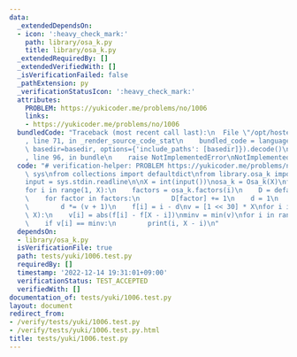 ```yaml
---
data:
  _extendedDependsOn:
  - icon: ':heavy_check_mark:'
    path: library/osa_k.py
    title: library/osa_k.py
  _extendedRequiredBy: []
  _extendedVerifiedWith: []
  _isVerificationFailed: false
  _pathExtension: py
  _verificationStatusIcon: ':heavy_check_mark:'
  attributes:
    PROBLEM: https://yukicoder.me/problems/no/1006
    links:
    - https://yukicoder.me/problems/no/1006
  bundledCode: "Traceback (most recent call last):\n  File \"/opt/hostedtoolcache/PyPy/3.7.13/x64/site-packages/onlinejudge_verify/documentation/build.py\"\
    , line 71, in _render_source_code_stat\n    bundled_code = language.bundle(stat.path,\
    \ basedir=basedir, options={'include_paths': [basedir]}).decode()\n  File \"/opt/hostedtoolcache/PyPy/3.7.13/x64/site-packages/onlinejudge_verify/languages/python.py\"\
    , line 96, in bundle\n    raise NotImplementedError\nNotImplementedError\n"
  code: "# verification-helper: PROBLEM https://yukicoder.me/problems/no/1006\nimport\
    \ sys\nfrom collections import defaultdict\nfrom library.osa_k import Osa_k\n\n\
    input = sys.stdin.readline\n\nX = int(input())\nosa_k = Osa_k(X)\nf = [0] * X\n\
    for i in range(1, X):\n    factors = osa_k.factors(i)\n    D = defaultdict(int)\n\
    \    for factor in factors:\n        D[factor] += 1\n    d = 1\n    for v in D.values():\n\
    \        d *= (v + 1)\n    f[i] = i - d\nv = [1 << 30] * X\nfor i in range(1,\
    \ X):\n    v[i] = abs(f[i] - f[X - i])\nminv = min(v)\nfor i in range(1, X):\n\
    \    if v[i] == minv:\n        print(i, X - i)\n"
  dependsOn:
  - library/osa_k.py
  isVerificationFile: true
  path: tests/yuki/1006.test.py
  requiredBy: []
  timestamp: '2022-12-14 19:31:01+09:00'
  verificationStatus: TEST_ACCEPTED
  verifiedWith: []
documentation_of: tests/yuki/1006.test.py
layout: document
redirect_from:
- /verify/tests/yuki/1006.test.py
- /verify/tests/yuki/1006.test.py.html
title: tests/yuki/1006.test.py
---
```

